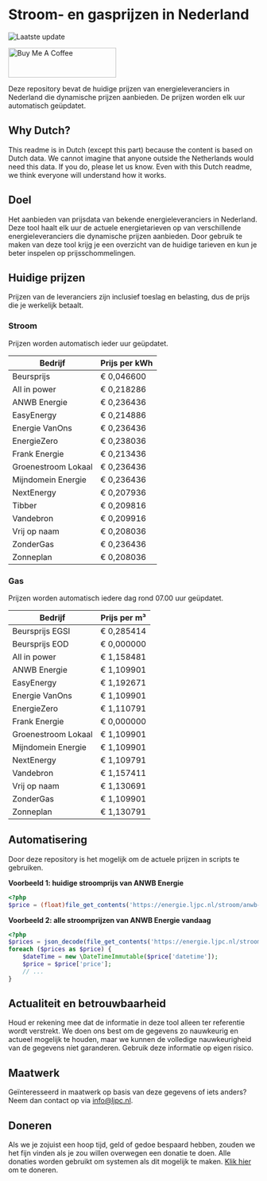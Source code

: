 # Stroom- en gasprijzen in Nederland

![Laatste update](https://img.shields.io/badge/laatste%20update-2024--05--14%2005%3A00%20CET-brightgreen)

<a href="https://www.buymeacoffee.com/Lars-" target="_blank"><img src="https://cdn.buymeacoffee.com/buttons/v2/default-orange.png" alt="Buy Me A Coffee" height="60" style="height: 60px !important;width: 217px !important;" ></a>

Deze repository bevat de huidige prijzen van energieleveranciers in Nederland die dynamische prijzen aanbieden. De prijzen worden elk uur automatisch geüpdatet.

## Why Dutch?

This readme is in Dutch (except this part) because the content is based on Dutch data. We cannot imagine that anyone outside the Netherlands would need this data. If you do, please let us know. Even with this Dutch readme, we think
everyone will understand how it works.

## Doel

Het aanbieden van prijsdata van bekende energieleveranciers in Nederland. Deze tool haalt elk uur de actuele energietarieven op van verschillende energieleveranciers die dynamische prijzen aanbieden. Door gebruik te maken van deze tool
krijg je een overzicht van de huidige tarieven en kun je beter inspelen op prijsschommelingen.

## Huidige prijzen

Prijzen van de leveranciers zijn inclusief toeslag en belasting, dus de prijs die je werkelijk betaalt.

### Stroom

Prijzen worden automatisch ieder uur geüpdatet.

 Bedrijf | Prijs per kWh 
---------|---------------
Beursprijs | € 0,046600
All in power | € 0,218286
ANWB Energie | € 0,236436
EasyEnergy | € 0,214886
Energie VanOns | € 0,236436
EnergieZero | € 0,238036
Frank Energie | € 0,213436
Groenestroom Lokaal | € 0,236436
Mijndomein Energie | € 0,236436
NextEnergy | € 0,207936
Tibber | € 0,209816
Vandebron | € 0,209916
Vrij op naam | € 0,208036
ZonderGas | € 0,236436
Zonneplan | € 0,208036


### Gas

Prijzen worden automatisch iedere dag rond 07.00 uur geüpdatet.

 Bedrijf | Prijs per m³ 
---------|--------------
Beursprijs EGSI | € 0,285414
Beursprijs EOD | € 0,000000
All in power | € 1,158481
ANWB Energie | € 1,109901
EasyEnergy | € 1,192671
Energie VanOns | € 1,109901
EnergieZero | € 1,110791
Frank Energie | € 0,000000
Groenestroom Lokaal | € 1,109901
Mijndomein Energie | € 1,109901
NextEnergy | € 1,109791
Vandebron | € 1,157411
Vrij op naam | € 1,130691
ZonderGas | € 1,109901
Zonneplan | € 1,130791


## Automatisering

Door deze repository is het mogelijk om de actuele prijzen in scripts te gebruiken.

**Voorbeeld 1: huidige stroomprijs van ANWB Energie**

```php
<?php
$price = (float)file_get_contents('https://energie.ljpc.nl/stroom/anwb-energie-nu.txt');

```

**Voorbeeld 2: alle stroomprijzen van ANWB Energie vandaag**

```php
<?php
$prices = json_decode(file_get_contents('https://energie.ljpc.nl/stroom/all-in-power-vandaag.json'),true);
foreach ($prices as $price) {
    $dateTime = new \DateTimeImmutable($price['datetime']);
    $price = $price['price'];
    // ...
}
```

## Actualiteit en betrouwbaarheid

Houd er rekening mee dat de informatie in deze tool alleen ter referentie wordt verstrekt. We doen ons best om de gegevens zo nauwkeurig en actueel mogelijk te houden, maar we kunnen de volledige nauwkeurigheid van de gegevens niet
garanderen. Gebruik deze informatie op eigen risico.

## Maatwerk

Geïnteresseerd in maatwerk op basis van deze gegevens of iets anders? Neem dan contact op
via [info@ljpc.nl](mailto:info@ljpc.nl?subject=Energie%20prijzen).

## Doneren

Als we je zojuist een hoop tijd, geld of gedoe bespaard hebben, zouden we het fijn vinden als je zou willen overwegen een
donatie te doen. Alle donaties worden gebruikt om systemen als dit mogelijk te
maken. [Klik hier](https://www.buymeacoffee.com/Lars-) om te doneren.
